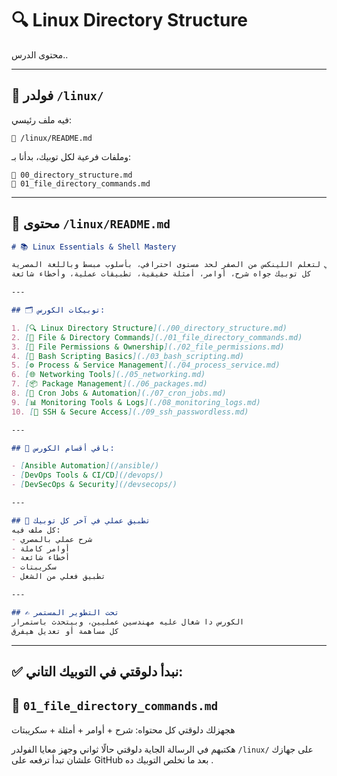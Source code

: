 # 🔍 Linux Directory Structure

محتوى الدرس..

---

## 📁 فولدر `/linux/`

فيه ملف رئيسي:

```
📄 /linux/README.md
```

وملفات فرعية لكل توبيك، بدأنا بـ:

```
📄 00_directory_structure.md
📄 01_file_directory_commands.md
```

---

## 📄 محتوى `/linux/README.md`

```markdown
# 📚 Linux Essentials & Shell Mastery

كورس عملي لتعلم اللينكس من الصفر لحد مستوى احترافي، بأسلوب مبسط وباللغة المصرية  
كل توبيك جواه شرح، أوامر، أمثلة حقيقية، تطبيقات عملية، وأخطاء شائعة  

---

## 🗂️ توبيكات الكورس:

1. [🔍 Linux Directory Structure](./00_directory_structure.md)
2. [📁 File & Directory Commands](./01_file_directory_commands.md)
3. [🔐 File Permissions & Ownership](./02_file_permissions.md)
4. [🧰 Bash Scripting Basics](./03_bash_scripting.md)
5. [⚙️ Process & Service Management](./04_process_service.md)
6. [🌐 Networking Tools](./05_networking.md)
7. [📦 Package Management](./06_packages.md)
8. [🧠 Cron Jobs & Automation](./07_cron_jobs.md)
9. [📊 Monitoring Tools & Logs](./08_monitoring_logs.md)
10. [🔐 SSH & Secure Access](./09_ssh_passwordless.md)

---

## 🔗 باقي أقسام الكورس:

- [Ansible Automation](/ansible/)
- [DevOps Tools & CI/CD](/devops/)
- [DevSecOps & Security](/devsecops/)

---

## 🧪 تطبيق عملي في آخر كل توبيك
كل ملف فيه:
- شرح عملي بالمصري  
- أوامر كاملة  
- أخطاء شائعة  
- سكريبتات  
- تطبيق فعلي من الشغل  

---

## ✍️ تحت التطوير المستمر
الكورس دا شغال عليه مهندسين عمليين، وبيتحدث باستمرار  
كل مساهمة أو تعديل هيفرق  
```

---

## ✅ نبدأ دلوقتي في التوبيك التاني:

## 📄 `01_file_directory_commands.md`

هجهزلك دلوقتي كل محتواه: شرح + أوامر + أمثلة + سكريبتات

هكتبهم في الرسالة الجاية دلوقتي حالًا
ثواني وجهز معايا الفولدر `/linux/` على جهازك علشان تبدأ ترفعه على GitHub بعد ما نخلص التوبيك ده
.
